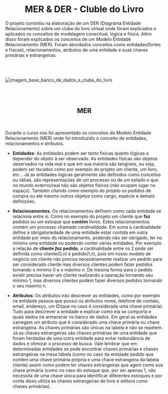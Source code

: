 <h1 align="center"> MER & DER - Cluble do Livro </h1> 
O projeto consistiu na elaboração de um DER (Diagrama Entidade Relacionamento) sobre um clube do livro virtual onde foram explicados e aplicados os conceitos de modelagem conecitual, lógica e física. Além disso foram explicados os conceitos de um Modelo Entidade Relacionamento (MER). Foram abordados conceitos como entidades(fortes e fracas), relacionamentos, atributos de uma entidade e suas chaves primárias e estrangeiras. 

<br><br>
 
![imagem_base_banco_de_dados_e_clube_do_livro](https://github.com/FelipeRFN/DER-Clube-do-Livro---Alura/assets/117915374/d0b05d31-f508-4058-83d2-b4831d5af45c)

<br><br>

<h2 align="center"> MER </h2>
<br>

Durante o curso nos foi apresentado os conceitos do Modelo Entidade Relacionamento (MER) onde foi introduzido o conceito de entidades, relacionamentos e atributos.
<br>
* __Entidades__: As entidades podem ser tanto físicas quanto lógicas a depender do objeto à ser observado. As entidades físicas são objetos observados na vida real e que em sua maioria são tangíveis, ou seja, podem ser tocados como por exemplo do projeto um cliente, um livro, etc... Já as entidades lógicas geralmente são definidos como conceitos ou idéias, são representações de um processo ou de um estado e que no mundo externo/real não são objetos físicos (não ocupam lugar no espaço). Também citando como exemplo do projeto os pedidos de compra ou até mesmo outros objetos como cargo, espécie e demais definições.

* __Relacionamentos__: Os relacionamentos definem como cada entidade se relaciona entre si. Como no exemplo do projeto um cliente que **faz** pedidos ou um estoque que **contém** livros. Estes relacionamentos contém um processo chamado _cardinalidade_. Em suma a cardinalidade define a obrigatoriedade de uma entidade estar contida em outra entidade por meio do relacionamento, podendo não ser obrigado, ter no mínimo uma entidade ou podendo conter várias entidades. Por exemplo a relação de **cliente _faz_ pedido**, a cardinalidade entre os 2 pode ser definida como cliente(0,n) e pedido(1,n), pois em nosso modelo de negócio um cliente não precisa necesáriamente realizar um pedido para ser considerado cliente mas diversos clientes podem fazer pedidos tornando o mínimo 0 e o máximo n. De mesma forma para o pedido existir precisa haver um cliente realizando a operação tornando seu mínimo 1, mas diversos clientes podem fazer diversos pedidos tornando o seu máximo n.

* __Atributos__: Os atributos irão descrever as entidades, como por exemplo na entidade pessoa que possui os atributos nome, telefone de contato, email, endereço, um ID(que no caso é considerada uma chave primária). Tudo para descrever a entidade e explicar como ela se comporta e quais dados irá armazenar no banco de dados. Em geral as entidades carregam um atributo que é considerado uma chave primária ou chave estrangeira. As chaves primárias são únicas na tabela e não se repetem. Já as chaves estrangeiras são chaves primárias de uma entidade que foram herdadas de uma outra entidade para evitar redundância de dados e otimizar o processo de busca. Vale lembrar que em determinadas entidades se pode encontrar chaves primárias e chaves estrangeiras na mesa tabela (como no caso da entidade pedido que contém uma chave primária própria e uma chave estrangeira da tabela cliente) assim como podem ter chaves estrangeiras que agem como sua chave primária (como no caso do estoque que, por ser apenas 1, não necessita de uma chave única para identificar diferentes estoques e por conta disso utiliza as chaves estrangeiras de livro e editora como chaves primárias).
